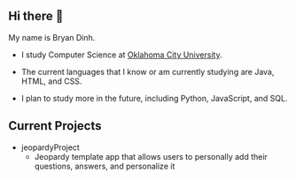## Hi there 👋
My name is Bryan Dinh. 
- I study Computer Science at [Oklahoma City University](https://www.okcu.edu/programs/computer-science).

- The current languages that I know or am currently studying are Java, HTML, and CSS.

- I plan to study more in the future, including Python, JavaScript, and SQL. 

## Current Projects
- jeopardyProject
  - Jeopardy template app that allows users to personally add their questions, answers, and personalize it  
<!--
**bpmryan/bpmryan** is a ✨ _special_ ✨ repository because its `README.md` (this file) appears on your GitHub profile.

Here are some ideas to get you started:

- 🔭 I’m currently working on ...
- 🌱 I’m currently learning ...
- 👯 I’m looking to collaborate on ...
- 🤔 I’m looking for help with ...
- 💬 Ask me about ...
- 📫 How to reach me: ...
- 😄 Pronouns: ...
- ⚡ Fun fact: ...
-->
